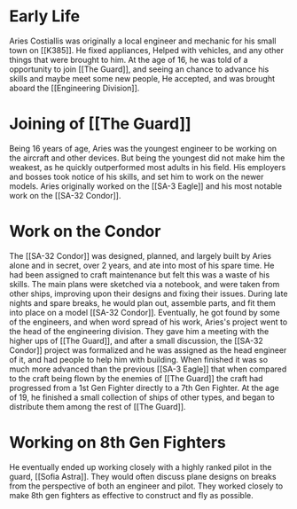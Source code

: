 
# Early Life

Aries Costiallis was originally a local engineer and mechanic for his small town on [[K385]]. He fixed appliances, Helped with vehicles, and any other things that were brought to him. At the age of 16, he was told of a opportunity to join [[The Guard]], and seeing an chance to advance his skills and maybe meet some new people, He accepted, and was brought aboard the [[Engineering Division]]. 

# Joining of [[The Guard]]

Being 16 years of age, Aries was the youngest engineer to be working on the aircraft and other devices. But being the youngest did not make him the weakest, as he quickly outperformed most adults in his field. His employers and bosses took notice of his skills, and set him to work on the newer models. Aries originally worked on  the [[SA-3 Eagle]] and his most notable work on the [[SA-32 Condor]]. 

# Work on the Condor

The [[SA-32 Condor]] was designed, planned, and largely built by Aries alone and in secret, over 2 years, and ate into most of his spare time. He had been assigned to craft maintenance but felt this was a waste of his skills. The main plans were sketched via a notebook, and were taken from other ships, improving upon their designs and fixing their issues. During late nights and spare breaks, he would plan out, assemble parts, and fit them into place on a model [[SA-32 Condor]]. Eventually, he got found by some of the engineers, and when word spread of his work, Aries's project went to the head of the engineering division. They gave him a meeting with the higher ups of [[The Guard]], and after a small discussion, the [[SA-32 Condor]] project was formalized and he was assigned as the head engineer of it, and had people to help him with building. When finished it was so much more advanced than the previous [[SA-3 Eagle]] that when compared to the craft being flown by the enemies of [[The Guard]] the craft had progressed from a 1st Gen Fighter directly to a 7th Gen Fighter. At the age of 19, he finished a small collection of ships of other types, and began to distribute them among the rest of [[The Guard]]. 

# Working on 8th Gen Fighters

He eventually ended up working closely with a highly ranked pilot in the guard, [[Sofia Astra]]. They would often discuss plane designs on breaks from the perspective of both an engineer and pilot. They worked closely to make 8th gen fighters as effective to construct and fly as possible.